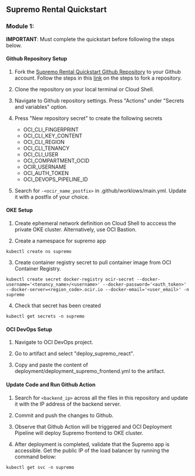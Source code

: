 ## Supremo Rental Quickstart



### Module 1: 
**IMPORTANT**: Must complete the quickstart before following the steps below.

#### Github Repository Setup

1. Fork the [Supremo Rental Quickstart Github Repository](https://github.com/howowi/supremo-rental-quickstart) to your Github account. Follow the steps in this [link](https://docs.github.com/en/pull-requests/collaborating-with-pull-requests/working-with-forks/fork-a-repo?tool=webui#forking-a-repository) on the steps to fork a repository.

2. Clone the repository on your local terminal or Cloud Shell.

3. Navigate to Github repository settings. Press "Actions" under "Secrets and variables" option.

4. Press "New repository secret" to create the following secrets

    * OCI_CLI_FINGERPRINT
    * OCI_CLI_KEY_CONTENT
    * OCI_CLI_REGION
    * OCI_CLI_TENANCY
    * OCI_CLI_USER
    * OCI_COMPARTMENT_OCID
    * OCIR_USERNAME
    * OCI_AUTH_TOKEN
    * OCI_DEVOPS_PIPELINE_ID

5. Search for `-<ocir_name_postfix>` in .github/worklows/main.yml. Update it with a postfix of your choice.

#### OKE Setup

1. Create ephemeral network definition on Cloud Shell to acccess the private OKE cluster. Alternatively, use OCI Bastion.

2. Create a namespace for supremo app
```
kubectl create ns supremo
```

3. Create container registry secret to pull container image from OCI Container Registry.
```
kubectl create secret docker-registry ocir-secret --docker-username='<tenancy_name>/<username>' --docker-password='<auth_token>' --docker-server=<region_code>.ocir.io --docker-email='<user_email>' -n supremo
```

4. Check that secret has been created
```
kubectl get secrets -n supremo
```

#### OCI DevOps Setup

1. Navigate to OCI DevOps project.

2. Go to artifact and select "deploy_supremo_react".

3. Copy and paste the content of deployment/deployment_supremo_frontend.yml to the artifact.

#### Update Code and Run Github Action

1. Search for `<backend_ip>` across all the files in this repository and update it with the IP address of the backend server.

2. Commit and push the changes to Github.

3. Observe that Github Action will be triggered and OCI Deployment Pipeline will deploy Supremo frontend to OKE cluster.

4. After deployment is completed, validate that the Supremo app is accessible. Get the public IP of the load balancer by running the command below:
```
kubectl get svc -n supremo
```